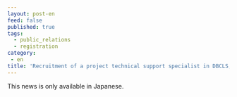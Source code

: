 ```yaml
---
layout: post-en
feed: false
published: true
tags:
  - public_relations
  - registration
category:
 - en
title: 'Recruitment of a project technical support specialist in DBCLS, DS, ROIS'
---
```

This news is only available in Japanese.
